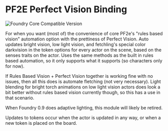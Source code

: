 # PF2E Perfect Vision Binding
![Foundry Core Compatible Version](https://img.shields.io/badge/dynamic/json.svg?url=https%3A%2F%2Fraw.githubusercontent.com%2FCarlosFdez%2Fpf2e-pv-binding%2Fmaster%2Fsrc%2Fmodule.json&label=Foundry%20Version&query=$.compatibleCoreVersion&colorB=orange)

For when you want (most of) the convenience of core PF2e's "rules based vision" automation option with the prettiness of Perfect Vision. Auto updates bright vision, low light vision, and fetchling's special color darkvision in the token options for every actor on the scene, based on the senses traits on the actor. Uses the same methods as the built in rules based automation, so it only supports what it supports (so characters only for now).

If Rules Based Vision + Perfect Vision together is working fine with no issues, then all this does is automate fletching (not very necessary). Light blending for bright torch animations on low light vision actors does look a bit better without rules based vision currently though, so this has a use in that scenario.

When Foundry 0.9 does adaptive lighting, this module will likely be retired.

Updates to tokens occur when the actor is updated in any way, or when a new token is placed on the board.

